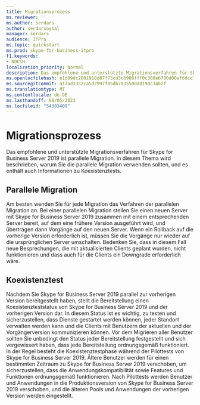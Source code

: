 ```yaml
---
title: Migrationsprozess
ms.reviewer: ''
ms.author: serdars
author: serdarsoysal
manager: serdars
audience: ITPro
ms.topic: quickstart
ms.prod: skype-for-business-itpro
f1.keywords:
- NOCSH
localization_priority: Normal
description: Das empfohlene und unterstützte Migrationsverfahren für Skype for Business Server 2019 ist parallele Migration. In diesem Thema wird beschrieben, warum Sie die parallele Migration verwenden sollten, und es enthält auch Informationen zu Koexistenztests.
ms.openlocfilehash: e1d89dc2081918d87f73cd3c6908fff0c388e6700d00af6dcd72161a2ccc9ece
ms.sourcegitcommit: a17ad3332ca5d2997f85db7835500d8190c34b2f
ms.translationtype: MT
ms.contentlocale: de-DE
ms.lasthandoff: 08/05/2021
ms.locfileid: "54303409"
---
```

# <a name="migration-process"></a>Migrationsprozess

Das empfohlene und unterstützte Migrationsverfahren für Skype for Business Server 2019 ist parallele Migration. In diesem Thema wird beschrieben, warum Sie die parallele Migration verwenden sollten, und es enthält auch Informationen zu Koexistenztests.
  
## <a name="side-by-side-migration"></a>Parallele Migration

Am besten wenden Sie für jede Migration das Verfahren der parallelen Migration an. Bei einer parallelen Migration stellen Sie einen neuen Server mit Skype for Business Server 2019 zusammen mit einem entsprechenden Server bereit, auf dem eine frühere Version ausgeführt wird, und übertragen dann Vorgänge auf den neuen Server. Wenn ein Rollback auf die vorherige Version erforderlich ist, müssen Sie die Vorgänge nur wieder auf die ursprünglichen Server umschalten. Bedenken Sie, dass in diesem Fall neue Besprechungen, die mit aktualisierten Clients geplant wurden, nicht funktionieren und dass auch für die Clients ein Downgrade erforderlich wäre.
  
## <a name="coexistence-testing"></a>Koexistenztest

Nachdem Sie Skype for Business Server 2019 parallel zur vorherigen Version bereitgestellt haben, stellt die Bereitstellung einen Koexistenzteststatus von Skype for Business Server 2019 und der vorherigen Version dar. In diesem Status ist es wichtig, zu testen und sicherzustellen, dass Dienste gestartet werden können, jeder Standort verwalten werden kann und die Clients mit Benutzern der aktuellen und der Vorgängerversion kommunizieren können. Vor dem Migrieren aller Benutzer sollten Sie unbedingt den Status jeder Bereitstellung festgestellt und sich vergewissert haben, dass jede Bereitstellung ordnungsgemäß funktioniert. In der Regel besteht die Koexistenztestphase während der Pilottests von Skype for Business Server 2019. Ältere Benutzer werden für einen bestimmten Zeitraum zu Skype for Business Server 2019 verschoben, um sicherzustellen, dass die Anwendungskompatibilität sowie Features und Funktionen ordnungsgemäß funktionieren. Nach Pilottests werden Benutzer und Anwendungen in die Produktionsversion von Skype for Business Server 2019 verschoben, und die älteren Pools und Anwendungen der vorherigen Version werden eingestellt.
  
